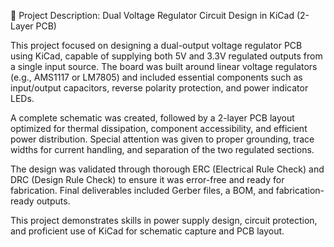 🔧 Project Description: Dual Voltage Regulator Circuit Design in KiCad (2-Layer PCB)

This project focused on designing a dual-output voltage regulator PCB using KiCad, capable of supplying both 5V and 3.3V regulated outputs from a single input source. The board was built around linear voltage regulators (e.g., AMS1117 or LM7805) and included essential components such as input/output capacitors, reverse polarity protection, and power indicator LEDs.

A complete schematic was created, followed by a 2-layer PCB layout optimized for thermal dissipation, component accessibility, and efficient power distribution. Special attention was given to proper grounding, trace widths for current handling, and separation of the two regulated sections.

The design was validated through thorough ERC (Electrical Rule Check) and DRC (Design Rule Check) to ensure it was error-free and ready for fabrication. Final deliverables included Gerber files, a BOM, and fabrication-ready outputs.

This project demonstrates skills in power supply design, circuit protection, and proficient use of KiCad for schematic capture and PCB layout.
